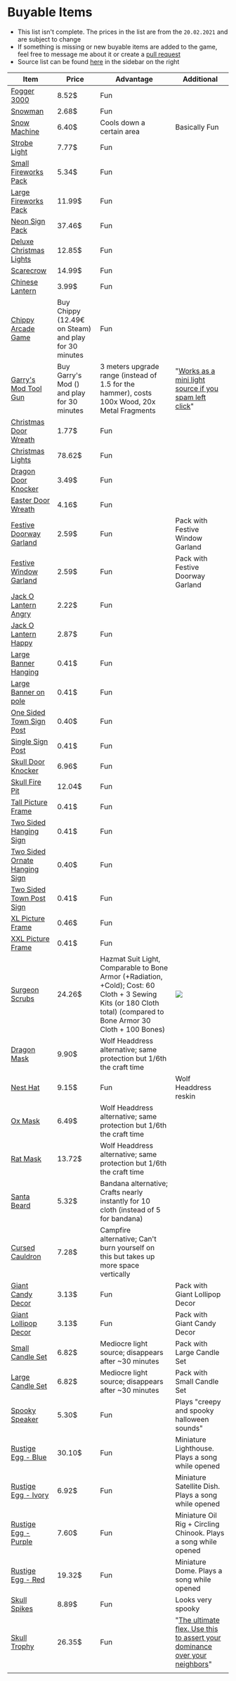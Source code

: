 # Buyable Items

- This list isn't complete. The prices in the list are from the `20.02.2021` and are subject to change
- If something is missing or new buyable items are added to the game, feel free to message me about it or create a [pull request](https://github.com/viddie/RustInfos/pulls)
- Source list can be found [here](https://rustlabs.com/blueprint-tracker) in the sidebar on the right

| Item                                                         | Price                                                | Advantage                                                    | Additional                                                   |
| ------------------------------------------------------------ | ---------------------------------------------------- | ------------------------------------------------------------ | ------------------------------------------------------------ |
| [Fogger 3000](https://rustlabs.com/item/fogger-3000#tab=skins) | 8.52$                                                | Fun                                                          |                                                              |
| [Snowman](https://rustlabs.com/item/snowman#tab=craft)       | 2.68$                                                | Fun                                                          |                                                              |
| [Snow Machine](https://rustlabs.com/item/snow-machine#tab=craft) | 6.40$                                                | Cools down a certain area                                    | Basically Fun                                                |
| [Strobe Light](https://rustlabs.com/item/strobe-light#tab=craft) | 7.77$                                                | Fun                                                          |                                                              |
| [Small Fireworks Pack](https://rustlabs.com/skin/small-fireworks-pack) | 5.34$                                                | Fun                                                          |                                                              |
| [Large Fireworks Pack](https://rustlabs.com/skin/large-fireworks-pack) | 11.99$                                               | Fun                                                          |                                                              |
| [Neon Sign Pack](https://rustlabs.com/skin/neon-sign-pack#tab=skin-blueprint) | 37.46$                                               | Fun                                                          |                                                              |
| [Deluxe Christmas Lights](https://rustlabs.com/item/deluxe-christmas-lights#tab=craft) | 12.85$                                               | Fun                                                          |                                                              |
| [Scarecrow](https://rustlabs.com/item/scarecrow#tab=craft)   | 14.99$                                               | Fun                                                          |                                                              |
| [Chinese Lantern](https://rustlabs.com/item/chinese-lantern) | 3.99$                                                | Fun                                                          |                                                              |
| [Chippy Arcade Game](https://rustlabs.com/item/chippy-arcade-game) | Buy Chippy (12.49€ on Steam) and play for 30 minutes | Fun                                                          |                                                              |
| [Garry's Mod Tool Gun](https://rustlabs.com/item/garry's-mod-tool-gun) | Buy Garry's Mod () and play for 30 minutes           | 3 meters upgrade range (instead of 1.5 for the hammer), costs 100x Wood, 20x Metal Fragments | "[Works as a mini light source if you spam left click](https://rustlabs.com/item/garry's-mod-tool-gun#tab=tips)" |
| [Christmas Door Wreath](https://rustlabs.com/item/christmas-door-wreath) | 1.77$                                                | Fun                                                          |                                                              |
| [Christmas Lights](https://rustlabs.com/item/christmas-lights) | 78.62$                                               | Fun                                                          |                                                              |
| [Dragon Door Knocker](https://rustlabs.com/item/dragon-door-knocker) | 3.49$                                                | Fun                                                          |                                                              |
| [Easter Door Wreath](https://rustlabs.com/item/easter-door-wreath) | 4.16$                                                | Fun                                                          |                                                              |
| [Festive Doorway Garland](https://rustlabs.com/item/festive-doorway-garland) | 2.59$                                                | Fun                                                          | Pack with Festive Window Garland                             |
| [Festive Window Garland](https://rustlabs.com/item/festive-window-garland) | 2.59$                                                | Fun                                                          | Pack with Festive Doorway Garland                            |
| [Jack O Lantern Angry](https://rustlabs.com/item/jack-o-lantern-angry) | 2.22$                                                | Fun                                                          |                                                              |
| [Jack O Lantern Happy](https://rustlabs.com/item/jack-o-lantern-happy) | 2.87$                                                | Fun                                                          |                                                              |
| [Large Banner Hanging](https://rustlabs.com/item/large-banner-hanging) | 0.41$                                                | Fun                                                          |                                                              |
| [Large Banner on pole](https://rustlabs.com/item/large-banner-on-pole) | 0.41$                                                | Fun                                                          |                                                              |
| [One Sided Town Sign Post](https://rustlabs.com/item/one-sided-town-sign-post) | 0.40$                                                | Fun                                                          |                                                              |
| [Single Sign Post](https://rustlabs.com/item/single-sign-post) | 0.41$                                                | Fun                                                          |                                                              |
| [Skull Door Knocker](https://rustlabs.com/item/skull-door-knocker) | 6.96$                                                | Fun                                                          |                                                              |
| [Skull Fire Pit](https://rustlabs.com/item/skull-fire-pit)   | 12.04$                                               | Fun                                                          |                                                              |
| [Tall Picture Frame](https://rustlabs.com/item/tall-picture-frame) | 0.41$                                                | Fun                                                          |                                                              |
| [Two Sided Hanging Sign](https://rustlabs.com/item/two-sided-hanging-sign) | 0.41$                                                | Fun                                                          |                                                              |
| [Two Sided Ornate Hanging Sign](https://rustlabs.com/item/two-sided-ornate-hanging-sign) | 0.40$                                                | Fun                                                          |                                                              |
| [Two Sided Town Post Sign](https://rustlabs.com/item/two-sided-town-sign-post) | 0.41$                                                | Fun                                                          |                                                              |
| [XL Picture Frame](https://rustlabs.com/item/xl-picture-frame) | 0.46$                                                | Fun                                                          |                                                              |
| [XXL Picture Frame](https://rustlabs.com/item/xxl-picture-frame) | 0.41$                                                | Fun                                                          |                                                              |
| [Surgeon Scrubs](https://rustlabs.com/item/surgeon-scrubs#tab=skins) | 24.26$                                               | Hazmat Suit Light, Comparable to Bone Armor (+Radiation, +Cold); Cost: 60 Cloth + 3 Sewing Kits (or 180 Cloth total) (compared to Bone Armor 30 Cloth + 100 Bones) | ![](https://fu.vi-home.de/f/v35hDOat)                        |
| [Dragon Mask](https://rustlabs.com/item/dragon-mask)         | 9.90$                                                | Wolf Headdress alternative; same protection but 1/6th the craft time |                                                              |
| [Nest Hat](https://rustlabs.com/item/nest-hat)               | 9.15$                                                | Fun                                                          | Wolf Headdress reskin                                        |
| [Ox Mask](https://rustlabs.com/item/ox-mask)                 | 6.49$                                                | Wolf Headdress alternative; same protection but 1/6th the craft time |                                                              |
| [Rat Mask](https://rustlabs.com/item/rat-mask)               | 13.72$                                               | Wolf Headdress alternative; same protection but 1/6th the craft time |                                                              |
| [Santa Beard](https://rustlabs.com/item/santa-beard)         | 5.32$                                                | Bandana alternative; Crafts nearly instantly for 10 cloth (instead of 5 for bandana) |                                                              |
| [Cursed Cauldron](https://rustlabs.com/item/cursed-cauldron) | 7.28$                                                | Campfire alternative; Can't burn yourself on this but takes up more space vertically |                                                              |
| [Giant Candy Decor](https://rustlabs.com/item/giant-candy-decor) | 3.13$                                                | Fun                                                          | Pack with Giant Lollipop Decor                               |
| [Giant Lollipop Decor](https://rustlabs.com/item/giant-lollipop-decor) | 3.13$                                                | Fun                                                          | Pack with Giant Candy Decor                                  |
| [Small Candle Set](https://rustlabs.com/item/small-candle-set) | 6.82$                                                | Mediocre light source; disappears after ~30 minutes          | Pack with Large Candle Set                                   |
| [Large Candle Set](https://rustlabs.com/item/large-candle-set) | 6.82$                                                | Mediocre light source; disappears after ~30 minutes          | Pack with Small Candle Set                                   |
| [Spooky Speaker](https://rustlabs.com/item/spooky-speaker)   | 5.30$                                                | Fun                                                          | Plays "creepy and spooky halloween sounds"                   |
| [Rustige Egg - Blue](https://rustlabs.com/item/rustige-egg-blue) | 30.10$                                               | Fun                                                          | Miniature Lighthouse. Plays a song while opened              |
| [Rustige Egg - Ivory](https://rustlabs.com/item/rustige-egg-ivory) | 6.92$                                                | Fun                                                          | Miniature Satellite Dish. Plays a song while opened          |
| [Rustige Egg - Purple](https://rustlabs.com/item/rustige-egg-purple) | 7.60$                                                | Fun                                                          | Miniature Oil Rig + Circling Chinook. Plays a song while opened |
| [Rustige Egg - Red](https://rustlabs.com/item/rustige-egg-red) | 19.32$                                               | Fun                                                          | Miniature Dome. Plays a song while opened                    |
| [Skull Spikes](https://rustlabs.com/item/skull-spikes)       | 8.89$                                                | Fun                                                          | Looks very spooky                                            |
| [Skull Trophy](https://rustlabs.com/item/skull-trophy)       | 26.35$                                               | Fun                                                          | "[The ultimate flex. Use this to assert your dominance over your neighbors](https://rustlabs.com/item/skull-trophy#tab=tips)" |
|                                                              |                                                      |                                                              |                                                              |